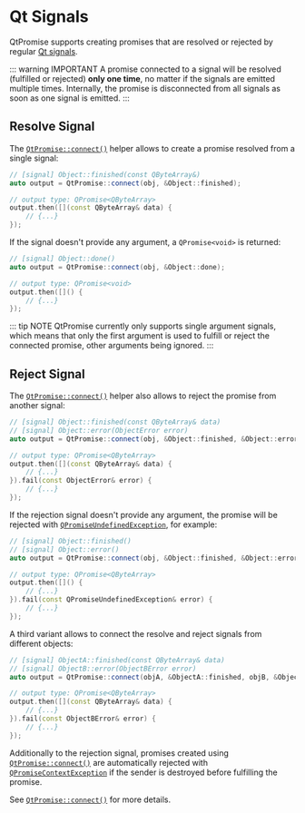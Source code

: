 # Qt Signals

QtPromise supports creating promises that are resolved or rejected by regular [Qt signals](https://doc.qt.io/qt-5/signalsandslots.html).

::: warning IMPORTANT
A promise connected to a signal will be resolved (fulfilled or rejected) **only one time**, no matter if the signals are emitted multiple times. Internally, the promise is disconnected from all signals as soon as one signal is emitted.
:::

## Resolve Signal

The [`QtPromise::connect()`](helpers/connect.md) helper allows to create a promise resolved from a single signal:

```cpp
// [signal] Object::finished(const QByteArray&)
auto output = QtPromise::connect(obj, &Object::finished);

// output type: QPromise<QByteArray>
output.then([](const QByteArray& data) {
    // {...}
});
```

If the signal doesn't provide any argument, a `QPromise<void>` is returned:

```cpp
// [signal] Object::done()
auto output = QtPromise::connect(obj, &Object::done);

// output type: QPromise<void>
output.then([]() {
    // {...}
});
```

::: tip NOTE
QtPromise currently only supports single argument signals, which means that only the first argument is used to fulfill or reject the connected promise, other arguments being ignored.
:::

## Reject Signal

The [`QtPromise::connect()`](helpers/connect.md) helper also allows to reject the promise from another signal:

```cpp
// [signal] Object::finished(const QByteArray& data)
// [signal] Object::error(ObjectError error)
auto output = QtPromise::connect(obj, &Object::finished, &Object::error);

// output type: QPromise<QByteArray>
output.then([](const QByteArray& data) {
    // {...}
}).fail(const ObjectError& error) {
    // {...}
});
```

If the rejection signal doesn't provide any argument, the promise will be rejected
with [`QPromiseUndefinedException`](../exceptions/undefined), for example:

```cpp
// [signal] Object::finished()
// [signal] Object::error()
auto output = QtPromise::connect(obj, &Object::finished, &Object::error);

// output type: QPromise<QByteArray>
output.then([]() {
    // {...}
}).fail(const QPromiseUndefinedException& error) {
    // {...}
});
```

A third variant allows to connect the resolve and reject signals from different objects:

```cpp
// [signal] ObjectA::finished(const QByteArray& data)
// [signal] ObjectB::error(ObjectBError error)
auto output = QtPromise::connect(objA, &ObjectA::finished, objB, &ObjectB::error);

// output type: QPromise<QByteArray>
output.then([](const QByteArray& data) {
    // {...}
}).fail(const ObjectBError& error) {
    // {...}
});
```

Additionally to the rejection signal, promises created using [`QtPromise::connect()`](helpers/connect.md) are automatically rejected with [`QPromiseContextException`](exceptions/context.md) if the sender is destroyed before fulfilling the promise.

See [`QtPromise::connect()`](helpers/connect.md) for more details.
